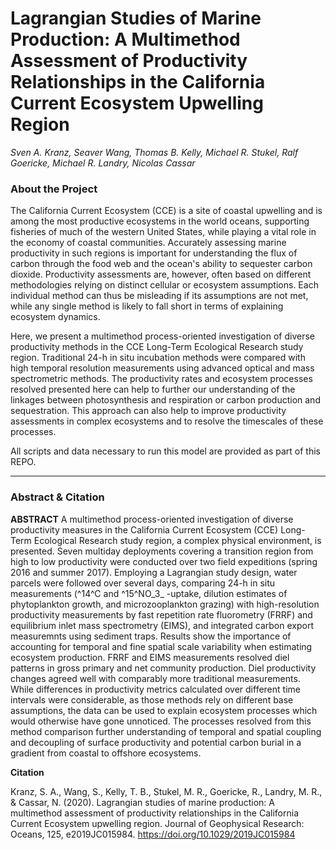 # Lagrangian Studies of Marine Production: A Multimethod Assessment of Productivity Relationships in the California Current Ecosystem Upwelling Region
*Sven A. Kranz, Seaver Wang, Thomas B. Kelly, Michael R. Stukel, Ralf Goericke, Michael R. Landry, Nicolas Cassar*

### About the Project

The California Current Ecosystem (CCE) is a site of coastal upwelling and is among the most productive ecosystems in the world oceans, supporting fisheries of much of the western United States, while playing a vital role in the economy of coastal communities. Accurately assessing marine productivity in such regions is important for understanding the flux of carbon through the food web and the ocean's ability to sequester carbon dioxide. Productivity assessments are, however, often based on different methodologies relying on distinct cellular or ecosystem assumptions. Each individual method can thus be misleading if its assumptions are not met, while any single method is likely to fall short in terms of explaining ecosystem dynamics.

Here, we present a multimethod process-oriented investigation of diverse productivity methods in the CCE Long-Term Ecological Research study region. Traditional 24-h in situ incubation methods were compared with high temporal resolution measurements using advanced optical and mass spectrometric methods. The productivity rates and ecosystem processes resolved presented here can help to further our understanding of the linkages between photosynthesis and respiration or carbon production and sequestration. This approach can also help to improve productivity assessments in complex ecosystems and to resolve the timescales of these processes.

All scripts and data necessary to run this model are provided as part of this REPO.

<hr />

### Abstract & Citation

__ABSTRACT__
A multimethod process-oriented investigation of diverse productivity measures in the California Current Ecosystem (CCE) Long-Term Ecological Research study region, a complex physical environment, is presented. Seven multiday deployments covering a transition region from high to low productivity were conducted over two field expeditions (spring 2016 and summer 2017). Employing a Lagrangian study design, water parcels were followed over several days, comparing 24-h in situ measurements (^14^C and ^15^NO_3_ -uptake, dilution estimates of phytoplankton growth, and microzooplankton grazing) with high-resolution productivity measurements by fast repetition rate fluorometry (FRRF) and equilibrium inlet mass spectrometry (EIMS), and integrated carbon export measuremnts using sediment traps. Results show the importance of accounting for temporal and fine spatial scale variability when estimating ecosystem production. FRRF and EIMS measurements resolved diel patterns in gross primary and net community production. Diel productivity changes agreed well with comparably more traditional measurements. While differences in productivity metrics calculated over different time intervals were considerable, as those methods rely on different base assumptions, the data can be used to explain ecosystem processes which would otherwise have gone unnoticed. The processes resolved from this method comparison further understanding of temporal and spatial coupling and decoupling of surface productivity and potential carbon burial in a gradient from coastal to offshore ecosystems.

__Citation__

Kranz, S. A., Wang, S., Kelly, T. B., Stukel, M. R., Goericke, R., Landry, M. R., & Cassar, N. (2020). Lagrangian studies of marine production: A multimethod assessment of productivity relationships in the California Current Ecosystem upwelling region. Journal of Geophysical Research: Oceans, 125, e2019JC015984. https://doi.org/10.1029/2019JC015984